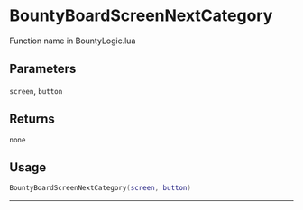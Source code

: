 # BountyBoardScreenNextCategory
Function name in BountyLogic.lua
## Parameters
`screen`, `button`
## Returns
`none`
## Usage
```lua
BountyBoardScreenNextCategory(screen, button)
```
---
